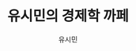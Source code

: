 ---
title: 유시민의 경제학 까페
author: 유시민
category: book
coverUrl: http://image.kyobobook.co.kr/images/book/large/367/l9788971991367.jpg
---